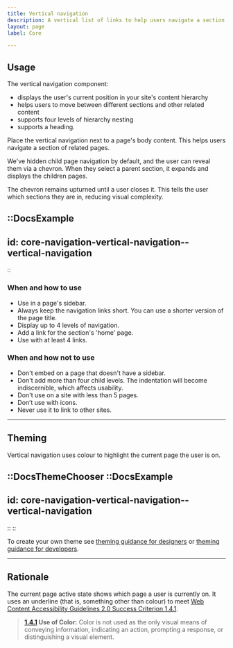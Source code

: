 ```yaml
---
title: Vertical navigation
description: A vertical list of links to help users navigate a section of related pages.
layout: page
label: Core

---
```


## Usage
The vertical navigation component:
- displays the user's current position in your site's content hierarchy
- helps users to move between different sections and other related content
- supports four levels of hierarchy nesting 
-   supports a heading. 

Place the vertical navigation next to a page's body content. This helps users navigate a section of related pages.

We've hidden child page navigation by default, and the user can reveal them via a chevron. When they select a parent section, it expands and displays the children pages. 

The chevron remains upturned until a user closes it. This tells the user which sections they are in, reducing visual complexity.

::DocsExample
---
id: core-navigation-vertical-navigation--vertical-navigation
---
:: 

### When and how to use
- Use in a page's sidebar.
- Always keep the navigation links short. You can use a shorter version of the page title.
- Display up to 4 levels of navigation.
- Add a link for the section's 'home' page.
- Use with at least 4 links.

### When and how not to use
- Don't embed on a page that doesn't have a sidebar.
- Don't add more than four child levels. The indentation will become indiscernible, which affects usability.
- Don't use on a site with less than 5 pages.
- Don’t use with icons.
- Never use it to link to other sites.

---

## Theming
Vertical navigation uses colour to highlight the current page the user is on. 

::DocsThemeChooser
  ::DocsExample
  ---
  id: core-navigation-vertical-navigation--vertical-navigation
  ---
  ::
::

To create your own theme see [theming guidance for designers](/design-system/design/theming-guidance-for-designers) or [theming guidance for developers](/design-system/develop/theming).

---

## Rationale
The current page active state shows which page a user is currently on. It uses an underline (that is, something other than colour) to meet [Web Content Accessibility Guidelines 2.0 Success Criterion 1.4.1](https://www.w3.org/TR/UNDERSTANDING-WCAG20/visual-audio-contrast-without-color.html).

> **[1.4.1](https://www.w3.org/TR/2008/REC-WCAG20-20081211/#visual-audio-contrast-without-color) Use of Color:** Color is not used as the only visual means of conveying information, indicating an action, prompting a response, or distinguishing a visual element.

